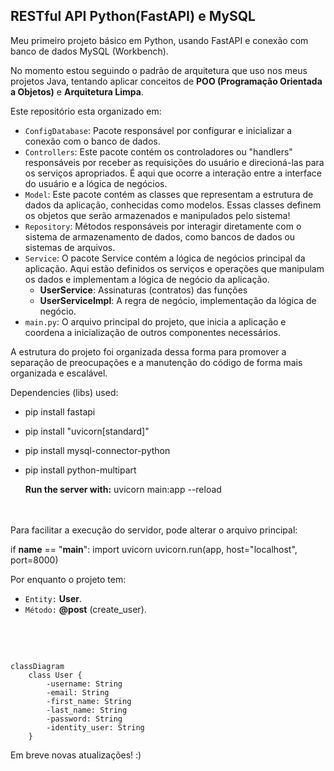 ## RESTful API Python(FastAPI) e MySQL
Meu primeiro projeto básico em Python, usando FastAPI e conexão com banco de dados MySQL (Workbench).

No momento estou seguindo o padrão de arquitetura que uso nos meus projetos Java, tentando aplicar conceitos de **POO (Programação Orientada a Objetos)** e **Arquitetura Limpa**.

Este repositório esta organizado em:
- `ConfigDatabase`: Pacote responsável por configurar e inicializar a conexão com o banco de dados.
-  `Controllers`: Este pacote contém os controladores ou "handlers" responsáveis por receber as requisições do usuário e direcioná-las para os serviços apropriados. É aqui que ocorre a interação entre a interface do usuário e a lógica de negócios.
- `Model`: Este pacote contém as classes que representam a estrutura de dados da aplicação, conhecidas como modelos. Essas classes definem os objetos que serão armazenados e manipulados pelo sistema!
- `Repository`: Métodos responsáveis por interagir diretamente com o sistema de armazenamento de dados, como bancos de dados ou sistemas de arquivos.
- `Service`: O pacote Service contém a lógica de negócios principal da aplicação. Aqui estão definidos os serviços e operações que manipulam os dados e implementam a lógica de negócio da aplicação.
   - **UserService**: Assinaturas (contratos) das funções
   - **UserServiceImpl**: A regra de negócio, implementação da lógica de negócio.
- `main.py`: O arquivo principal do projeto, que inicia a aplicação e coordena a inicialização de outros componentes necessários.

A estrutura do projeto foi organizada dessa forma para promover a separação de preocupações e a manutenção do código de forma mais organizada e escalável.

Dependencies (libs) used:
- pip install fastapi
- pip install "uvicorn[standard]"
- pip install mysql-connector-python
- pip install python-multipart

  **Run the server with:** uvicorn main:app --reload
</br>
</br>
Para facilitar a execução do servidor, pode alterar o arquivo principal:

if __name__ == "__main__":
    import uvicorn
    uvicorn.run(app, host="localhost", port=8000)

Por enquanto o projeto tem:
- `Entity:` **User**.
- `Método:` **@post** (create_user).
</br>
</br>

``` mermaid

classDiagram
    class User {
        -username: String
        -email: String
        -first_name: String
        -last_name: String
        -password: String
        -identity_user: String
    }

```

Em breve novas atualizações! :)
